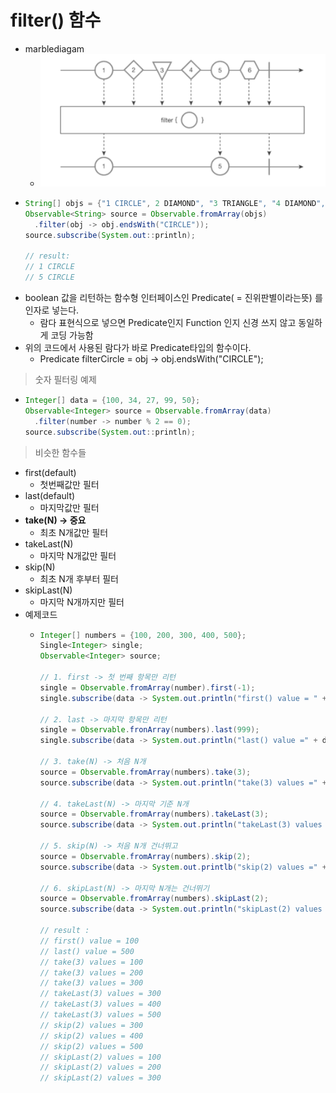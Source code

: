 filter() 함수
===
* marblediagam
  * ![](img/marblediagram_filter.png)
* ```java
  String[] objs = {"1 CIRCLE", 2 DIAMOND", "3 TRIANGLE", "4 DIAMOND", "5 CIRCLE", "6 HEXAGON"};
  Observable<String> source = Observable.fromArray(objs)
    .filter(obj -> obj.endsWith("CIRCLE"));
  source.subscribe(System.out::println);

  // result:
  // 1 CIRCLE
  // 5 CIRCLE

* boolean 값을 리턴하는 함수형 인터페이스인 Predicate( = 진위판별이라는뜻) 를 인자로 넣는다.
  * 람다 표현식으로 넣으면 Predicate인지 Function 인지 신경 쓰지 않고 동일하게 코딩 가능함
* 위의 코드에서 사용된 람다가 바로 Predicate타입의 함수이다.
  * Predicate<String> filterCircle = obj -> obj.endsWith("CIRCLE");

> 숫자 필터링 예제
* ```java
  Integer[] data = {100, 34, 27, 99, 50};
  Observable<Integer> source = Observable.fromArray(data)
    .filter(number -> number % 2 == 0);
  source.subscribe(System.out::println);

> 비슷한 함수들
* first(default)
  * 첫번째값만 필터
* last(default)
  * 마지막값만 필터
* **take(N) -> 중요**
  * 최초 N개값만 필터
* takeLast(N)
  * 마지막 N개값만 필터
* skip(N)
  * 최초 N개 후부터 필터
* skipLast(N)
  * 마지막 N개까지만 필터
* 예제코드
  * ```java
    Integer[] numbers = {100, 200, 300, 400, 500};
    Single<Integer> single;
    Observable<Integer> source;

    // 1. first -> 첫 번째 항목만 리턴
    single = Observable.fromArray(number).first(-1);
    single.subscribe(data -> System.out.println("first() value = " + data));

    // 2. last -> 마지막 항목만 리턴
    single = Observable.fronArray(numbers).last(999);
    single.subscribe(data -> System.out.println("last() value =" + data));
   
    // 3. take(N) -> 처음 N개
    source = Observable.fromArray(numbers).take(3);
    source.subscribe(data -> System.out.println("take(3) values =" + data));

    // 4. takeLast(N) -> 마지막 기준 N개
    source = Observable.fromArray(numbers).takeLast(3);
    source.subscribe(data -> System.out.println("takeLast(3) values =" + data));

    // 5. skip(N) -> 처음 N개 건너뛰고
    source = Observable.fromArray(numbers).skip(2);
    source.subscribe(data -> System.out.printlb("skip(2) values =" + data));

    // 6. skipLast(N) -> 마지막 N개는 건너뛰기
    source = Observable.fromArray(numbers).skipLast(2);
    source.subscribe(data -> System.out.println("skipLast(2) values =" + data));
 
    // result :
    // first() value = 100
    // last() value = 500
    // take(3) values = 100
    // take(3) values = 200
    // take(3) values = 300
    // takeLast(3) values = 300
    // takeLast(3) values = 400
    // takeLast(3) values = 500
    // skip(2) values = 300
    // skip(2) values = 400
    // skip(2) values = 500
    // skipLast(2) values = 100
    // skipLast(2) values = 200
    // skipLast(2) values = 300
